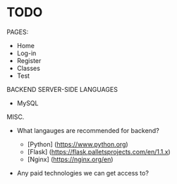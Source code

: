 # TODO

PAGES:
- Home
- Log-in
- Register
- Classes
- Test

BACKEND SERVER-SIDE LANGUAGES
- MySQL

MISC.
- What langauges are recommended for backend?
	- [Python] (https://www.python.org)
	- [Flask] (https://flask.palletsprojects.com/en/1.1.x)
	- [Nginx] (https://nginx.org/en)

- Any paid technologies we can get access to?
